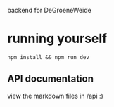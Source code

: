backend for DeGroeneWeide

# running yourself

`npm install && npm run dev`

## API documentation

view the markdown files in /api :)